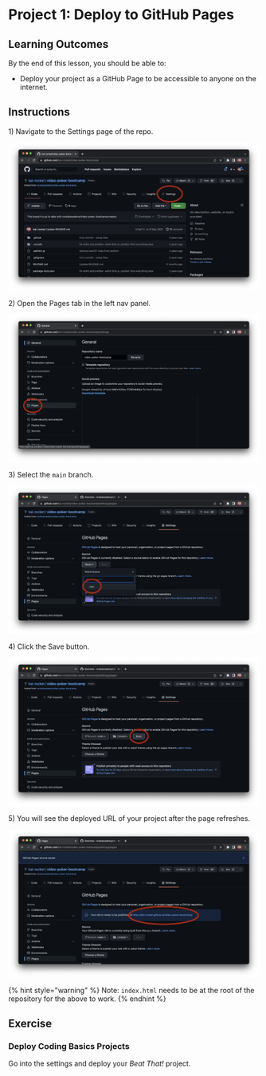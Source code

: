# Project 1: Deploy to GitHub Pages

## Learning Outcomes

By the end of this lesson, you should be able to:

* Deploy your project as a GitHub Page to be accessible to anyone on the internet.

## Instructions

1\) Navigate to the Settings page of the repo.

![](<../../../.gitbook/assets/GitHub Pages Deployment 1.png>)

2\) Open the Pages tab in the left nav panel.

![](<../../../.gitbook/assets/GitHub Pages Deployment 2.png>)

3\) Select the `main` branch.

![](<../../../.gitbook/assets/GitHub Pages Deployment 3.png>)

4\) Click the Save button.

![](<../../../.gitbook/assets/GitHub Pages Deployment 4.png>)

5\) You will see the deployed URL of your project after the page refreshes.

![](<../../../.gitbook/assets/GitHub Pages Deployment 5.png>)

{% hint style="warning" %}
Note: `index.html` needs to be at the root of the repository for the above to work.
{% endhint %}

## **Exercise**

### **Deploy Coding Basics Projects**

Go into the settings and deploy your _Beat That!_ project.
